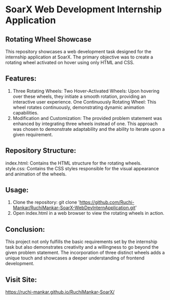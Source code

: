 # SoarX Web Development Internship Application
## Rotating Wheel Showcase  
This repository showcases a web development task designed for the internship application at SoarX. The primary objective was to create a rotating wheel activated on hover using only HTML and CSS.  
## Features:  
1. Three Rotating Wheels:
   Two Hover-Activated Wheels: Upon hovering over these wheels, they initiate a smooth rotation, providing an interactive user experience.
   One Continuously Rotating Wheel: This wheel rotates continuously, demonstrating dynamic animation capabilities.
2. Modification and Customization:
   The provided problem statement was enhanced by integrating three wheels instead of one. This approach was chosen to demonstrate adaptability and the ability to iterate upon a given requirement.
## Repository Structure:  
index.html: Contains the HTML structure for the rotating wheels.  
style.css: Contains the CSS styles responsible for the visual appearance and animation of the wheels.  
## Usage:  
1. Clone the repository:
   git clone 'https://github.com/Ruchi-Mankar/RuchiMankar-SoarX-WebDevInternApplication.git'  
2. Open index.html in a web browser to view the rotating wheels in action.
## Conclusion:  
This project not only fulfills the basic requirements set by the internship task but also demonstrates creativity and a willingness to go beyond the given problem statement. The incorporation of three distinct wheels adds a unique touch and showcases a deeper understanding of frontend development.  
## Visit Site:  
https://ruchi-mankar.github.io/RuchiMankar-SoarX/
